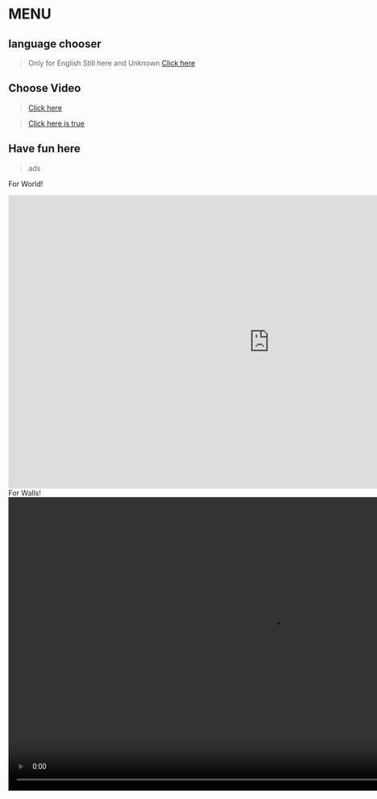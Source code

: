 # MENU

## language chooser

>Only for English Still here and Unknown [Click here](https://w7xg.github.io/video/SS-AA/index.html)<br/>

## Choose Video

>[Click here](https://w7xg.github.io/video/markdown/index.html)<br/>

>[Click here is true](https://w7xg.github.io/video/markdown_index/index.html)<br/>

## Have fun here

>ads<br/>

For World!<br/>
<center><iframe width="1036" height="583" src="https://www.youtube.com/embed/yyqU_8mn6N8" frameborder="0" allow="accelerometer; autoplay; encrypted-media; gyroscope; picture-in-picture" allowfullscreen></iframe><br/></center>
For Walls!<br/>
<center><video src="Videos/Walls/ads.mp4" controls="" width="1036" height="583"></video><br/></center>

<!--end-->
